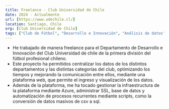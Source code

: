 ```yaml
---
title: Freelance - Club Universidad de Chile
date: 2024 - Actualmente
url: [https://www.udechile.cl/]
location: Santiago, Chile
org: [Club Universidad de Chile]
tags: ["Club de Fútbol", "Desarrollo e Innovación", "Análisis de datos"]
---
```


- He trabajado de manera freelance para el Departamento de Desarrollo e Innovación del Club Universidad de chile de la primera división del fútbol profesional chileno.
- Este proyecto ha permitidos centralizar los datos de los distintos departamentos y las distintas categorías del club, optimizando los tiempos y mejorando la comunicación entre ellos, mediante una plataforma web, que permite el ingreso y visualización de los datos.
- Además de la plataforma, me ha tocado gestionar la infraestructura de la plataforma mediante Azure, administrar SSL, base de datos y automatización de procesos recurrentes mediante scripts, como la conversión de datos masivos de csv a sql.
